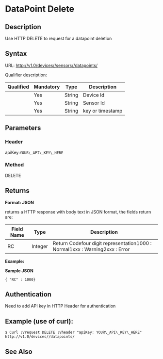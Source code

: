 # DataPoint Delete

## Description

Use HTTP DELETE to request for a datapoint deletion

## Syntax

URL: http://v1.0/devices//sensors//datapoints/

Qualifier description:

| Qualified | Mandatory | Type | Description |
| --- | --- | --- | --- |
|  | Yes | String | Device Id |
|  | Yes | String | Sensor Id |
|  | Yes | String | key or timestamp |

## Parameters

### Header

apiKey:`YOUR\_API\_KEY\_HERE`

### Method

DELETE

## Returns

**Format: JSON**

returns a HTTP response with body text in JSON format, the fields return are:

| Field Name | Type | Description |
| --- | --- | --- |
| RC | Integer | Return Codefour digit representation1000 : Normal1xxx : Warning2xxx : Error |

**Example:**

**Sample JSON**

```
{ "RC" : 1000}
```

## Authentication

Need to add API key in HTTP Header for authentication

## Example (use of curl):

```
$ Curl ¡Vrequest DELETE ¡Vheader "apiKey: YOUR\_API\_KEY\_HERE" http://v1.0/devices//datapoints/
```

## See Also
